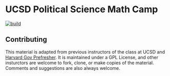 # UCSD Political Science Math Camp
[![build](https://github.com/UCSDPoliSci/MathCamp/actions/workflows/deploy_bookdown.yml/badge.svg)](https://github.com/UCSDPoliSci/MathCamp/actions/workflows/deploy_bookdown.yml)



## Contributing

This material is adapted from previous instructors of the class at UCSD and [Harvard Gov Prefresher](https://github.com/IQSS/prefresher). 
It is maintained under a GPL License, and other insturctors are welcome to fork, clone, or make copies of the material. 
Comments and suggestions are also always welcome. 

